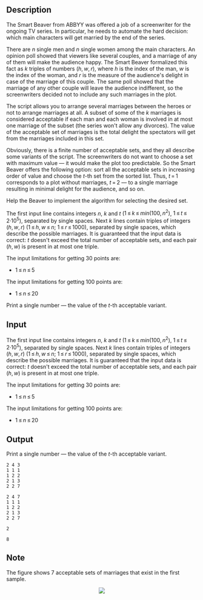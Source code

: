 ## Description

<div><p>The Smart Beaver from ABBYY was offered a job of a screenwriter for the ongoing TV series. In particular, he needs to automate the hard decision: which main characters will get married by the end of the series.</p><p>There are <span class="tex-span"><i>n</i></span> single men and <span class="tex-span"><i>n</i></span> single women among the main characters. An opinion poll showed that viewers like several couples, and a marriage of any of them will make the audience happy. The Smart Beaver formalized this fact as <span class="tex-span"><i>k</i></span> triples of numbers <span class="tex-span">(<i>h</i>, <i>w</i>, <i>r</i>)</span>, where <span class="tex-span"><i>h</i></span> is the index of the man, <span class="tex-span"><i>w</i></span> is the index of the woman, and <span class="tex-span"><i>r</i></span> is the measure of the audience's delight in case of the marriage of this couple. The same poll showed that the marriage of any other couple will leave the audience indifferent, so the screenwriters decided not to include any such marriages in the plot.</p><p>The script allows you to arrange several marriages between the heroes or not to arrange marriages at all. A subset of some of the <span class="tex-span"><i>k</i></span> marriages is considered acceptable if each man and each woman is involved in at most one marriage of the subset (the series won't allow any divorces). The value of the acceptable set of marriages is the total delight the spectators will get from the marriages included in this set.</p><p>Obviously, there is a finite number of acceptable sets, and they all describe some variants of the script. The screenwriters do not want to choose a set with maximum value — it would make the plot too predictable. So the Smart Beaver offers the following option: sort all the acceptable sets in increasing order of value and choose the <span class="tex-span"><i>t</i></span>-th set from the sorted list. Thus, <span class="tex-span"><i>t</i> = 1</span> corresponds to a plot without marriages, <span class="tex-span"><i>t</i> = 2</span> — to a single marriage resulting in minimal delight for the audience, and so on.</p><p>Help the Beaver to implement the algorithm for selecting the desired set.</p></div><div class="input-specification"><p>The first input line contains integers <span class="tex-span"><i>n</i></span>, <span class="tex-span"><i>k</i></span> and <span class="tex-span"><i>t</i></span> (<span class="tex-span">1 ≤ <i>k</i> ≤ <i>min</i>(100, <i>n</i><sup class="upper-index">2</sup>)</span>, <span class="tex-span">1 ≤ <i>t</i> ≤ 2·10<sup class="upper-index">5</sup></span>), separated by single spaces. Next <span class="tex-span"><i>k</i></span> lines contain triples of integers <span class="tex-span">(<i>h</i>, <i>w</i>, <i>r</i>)</span> <span class="tex-span">(1 ≤ <i>h</i>, <i>w</i> ≤ <i>n</i>;&nbsp;1 ≤ <i>r</i> ≤ 1000)</span>, separated by single spaces, which describe the possible marriages. It is guaranteed that the input data is correct: <span class="tex-span"><i>t</i></span> doesn't exceed the total number of acceptable sets, and each pair <span class="tex-span">(<i>h</i>, <i>w</i>)</span> is present in at most one triple.</p><p>The input limitations for getting 30 points are: </p><ul> <li> <span class="tex-span">1 ≤ <i>n</i> ≤ 5</span> </li></ul> <p>The input limitations for getting 100 points are: </p><ul> <li> <span class="tex-span">1 ≤ <i>n</i> ≤ 20</span> </li></ul> </div><div class="output-specification"><p>Print a single number — the value of the <span class="tex-span"><i>t</i></span>-th acceptable variant.</p></div>

## Input

<p>The first input line contains integers <span class="tex-span"><i>n</i></span>, <span class="tex-span"><i>k</i></span> and <span class="tex-span"><i>t</i></span> (<span class="tex-span">1 ≤ <i>k</i> ≤ <i>min</i>(100, <i>n</i><sup class="upper-index">2</sup>)</span>, <span class="tex-span">1 ≤ <i>t</i> ≤ 2·10<sup class="upper-index">5</sup></span>), separated by single spaces. Next <span class="tex-span"><i>k</i></span> lines contain triples of integers <span class="tex-span">(<i>h</i>, <i>w</i>, <i>r</i>)</span> <span class="tex-span">(1 ≤ <i>h</i>, <i>w</i> ≤ <i>n</i>;&nbsp;1 ≤ <i>r</i> ≤ 1000)</span>, separated by single spaces, which describe the possible marriages. It is guaranteed that the input data is correct: <span class="tex-span"><i>t</i></span> doesn't exceed the total number of acceptable sets, and each pair <span class="tex-span">(<i>h</i>, <i>w</i>)</span> is present in at most one triple.</p><p>The input limitations for getting 30 points are: </p><ul> <li> <span class="tex-span">1 ≤ <i>n</i> ≤ 5</span> </li></ul> <p>The input limitations for getting 100 points are: </p><ul> <li> <span class="tex-span">1 ≤ <i>n</i> ≤ 20</span> </li></ul>

## Output

<p>Print a single number — the value of the <span class="tex-span"><i>t</i></span>-th acceptable variant.</p>





```input1
2 4 3
1 1 1
1 2 2
2 1 3
2 2 7

```




```input2
2 4 7
1 1 1
1 2 2
2 1 3
2 2 7

```




```output1
2

```




```output2
8

```



## Note

<p>The figure shows 7 acceptable sets of marriages that exist in the first sample. </p><center> <img class="tex-graphics" src="file://xa7i25zm.png" style="max-width: 100.0%;max-height: 100.0%;"> </center>
